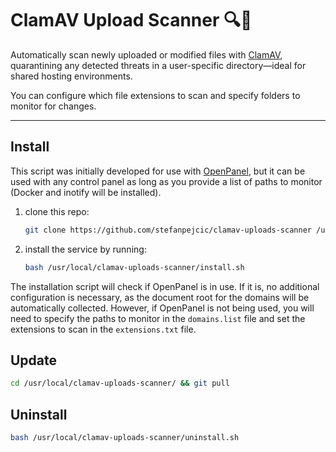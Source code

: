 # ClamAV Upload Scanner 🔍📁

Automatically scan newly uploaded or modified files with [ClamAV](https://github.com/Cisco-Talos/clamav), quarantining any detected threats in a user-specific directory—ideal for shared hosting environments.

You can configure which file extensions to scan and specify folders to monitor for changes.

-----

## Install

This script was initially developed for use with [OpenPanel](https://github.com/stefanpejcic/openpanel), but it can be used with any control panel as long as you provide a list of paths to monitor (Docker and inotify will be installed).


1. clone this repo:
   ```bash
   git clone https://github.com/stefanpejcic/clamav-uploads-scanner /usr/local/clamav-uploads-scanner/
   ```
2. install the service by running:
   ```bash
   bash /usr/local/clamav-uploads-scanner/install.sh
   ```

The installation script will check if OpenPanel is in use. If it is, no additional configuration is necessary, as the document root for the domains will be automatically collected. However, if OpenPanel is not being used, you will need to specify the paths to monitor in the `domains.list` file and set the extensions to scan in the `extensions.txt` file.


## Update

```bash
cd /usr/local/clamav-uploads-scanner/ && git pull
```

## Uninstall

```bash
bash /usr/local/clamav-uploads-scanner/uninstall.sh
```
